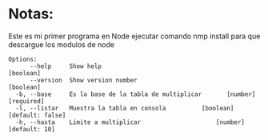 # Notas:
Este es mi primer programa en Node
ejecutar comando nmp install para que descargue los modulos de node
```
Options:
      --help     Show help                                             [boolean]
      --version  Show version number                                   [boolean]
  -b, --base     Es la base de la tabla de multiplicar       [number] [required]
  -l, --listar   Muestra la tabla en consola          [boolean] [default: false]
  -h, --hasta    Limite a multiplicar                     [number] [default: 10]
```